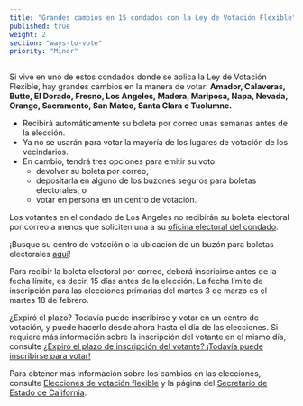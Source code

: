 ```yaml
---
title: "Grandes cambios en 15 condados con la Ley de Votación Flexible"
published: true
weight: 2
section: "ways-to-vote"
priority: "Minor"
---
```


Si vive en uno de estos condados donde se aplica la Ley de Votación Flexible, hay grandes cambios en la manera de votar: **Amador, Calaveras, Butte, El Dorado, Fresno, Los Angeles, Madera, Mariposa, Napa, Nevada, Orange, Sacramento, San Mateo, Santa Clara o Tuolumne.** 

- Recibirá automáticamente su boleta por correo unas semanas antes de la elección. 
- Ya no se usarán para votar la mayoría de los lugares de votación de los vecindarios. 
- En cambio, tendrá tres opciones para emitir su voto:  
  - devolver su boleta por correo,  
  - depositarla en alguno de los buzones seguros para boletas electorales, o  
  - votar en persona en un centro de votación. 

Los votantes en el condado de Los Angeles no recibirán su boleta electoral por correo a menos que soliciten una a su [oficina electoral del condado](#section-election-office-contact).

¡Busque su centro de votación o la ubicación de un buzón para boletas electorales [aquí](https://caearlyvoting.sos.ca.gov/)! 

Para recibir la boleta electoral por correo, deberá inscribirse antes de la fecha límite, es decir, 15 días antes de la elección. La fecha límite de inscripción para las elecciones primarias del martes 3 de marzo es el martes 18 de febrero. 

¿Expiró el plazo? Todavía puede inscribirse y votar en un centro de votación, y puede hacerlo desde ahora hasta el día de las elecciones. Si requiere más información sobre la inscripción del votante en el mismo día, consulte [¿Expiró el plazo de inscripción del votante? ¡Todavía puede inscribirse para votar!](#menu-item-¿expiró-el-plazo-de-inscripción-del-elector-¡todavía-puede-inscribirse-para-votar)

Para obtener más información sobre los cambios en las elecciones, consulte [Elecciones de votación flexible](#menu-item-voters-choice-elections-big-changes-in-madera-napa-nevada-sacramento-and-san-mateo-counties) y la página del [Secretario de Estado de California](https://www.sos.ca.gov/elections/voters-choice-act/).
   